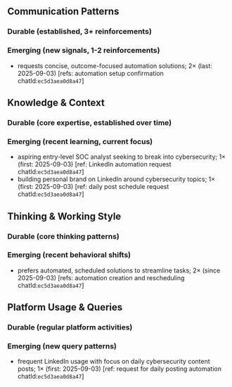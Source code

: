 ## Communication Patterns
### Durable (established, 3+ reinforcements)

### Emerging (new signals, 1-2 reinforcements)
- requests concise, outcome-focused automation solutions; 2× (last: 2025-09-03) [refs: automation setup confirmation chatId:`ec5d3aea0d8a47`]

## Knowledge & Context
### Durable (core expertise, established over time)

### Emerging (recent learning, current focus)
- aspiring entry-level SOC analyst seeking to break into cybersecurity; 1× (first: 2025-09-03) [ref: LinkedIn automation request chatId:`ec5d3aea0d8a47`]
- building personal brand on LinkedIn around cybersecurity topics; 1× (first: 2025-09-03) [ref: daily post schedule request chatId:`ec5d3aea0d8a47`]

## Thinking & Working Style
### Durable (core thinking patterns)

### Emerging (recent behavioral shifts)
- prefers automated, scheduled solutions to streamline tasks; 2× (since 2025-09-03) [refs: automation creation and rescheduling chatId:`ec5d3aea0d8a47`]

## Platform Usage & Queries
### Durable (regular platform activities)

### Emerging (new query patterns)
- frequent LinkedIn usage with focus on daily cybersecurity content posts; 1× (first: 2025-09-03) [ref: request for daily posting automation chatId:`ec5d3aea0d8a47`]
